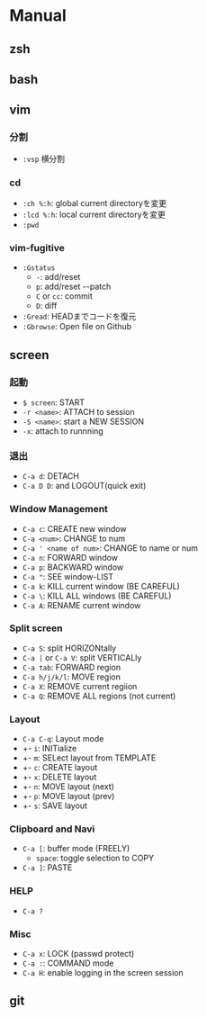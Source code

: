 # Manual
## zsh
## bash
## vim
### 分割
- `:vsp` 横分割

### cd
- `:ch %:h`: global current directoryを変更
- `:lcd %:h`: local current directoryを変更
- `:pwd`

### vim-fugitive
- `:Gstatus`
    - `-`: add/reset
    - `p`: add/reset --patch
    - `C` or `cc`: commit
    - `D`: diff
- `:Gread`: HEADまでコードを復元
- `:Gbrowse`: Open file on Github

## screen
### 起動
- `$ screen`: START
- `-r <name>`: ATTACH to session
- `-S <name>`: start a NEW SESSION
- `-x`: attach to runnning

### 退出
- `C-a d`: DETACH
- `C-a D D`: and LOGOUT(quick exit)

### Window Management
- `C-a c`: CREATE new window
- `C-a <num>`: CHANGE to num
- `C-a ' <name of num>`: CHANGE to name or num
- `C-a n`: FORWARD window
- `C-a p`: BACKWARD window
- `C-a "`: SEE window-LIST
- `C-a k`: KILL current window (BE CAREFUL)
- `C-a \`: KILL ALL windows (BE CAREFUL)
- `C-a A`: RENAME current window

### Split screen
- `C-a S`: split HORIZONtally
- `C-a |` or `C-a V`: split VERTICALly 
- `C-a tab`: FORWARD region
- `C-a h/j/k/l`: MOVE region
- `C-a X`: REMOVE current regiion
- `C-a Q`: REMOVE ALL regions (not current)

### Layout
- `C-a C-q`: Layout mode
-    +- `i`: INITialize
-    +- `m`: SELect layout from TEMPLATE
-    +- `c`: CREATE layout
-    +- `x`: DELETE layout
-    +- `n`: MOVE layout (next)
-    +- `p`: MOVE layout (prev)
-    +- `s`: SAVE layout

### Clipboard and Navi
- `C-a [`: buffer mode (FREELY)
    - `space`: toggle selection to COPY
- `C-a ]`: PASTE

### HELP
- `C-a ?`

### Misc
- `C-a x`: LOCK (passwd protect)
- `C-a :`: COMMAND mode
- `C-a H`: enable logging in the screen session

## git
